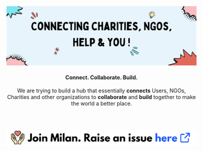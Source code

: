 <div align="center">

<img src="https://raw.githubusercontent.com/MilanCommunity/.github/main/MilanOrgBanner.svg" />

<h4>Connect. Collaborate. Build.</h4>

We are trying to build a hub that essentially **connects** Users, NGOs, Charities and other organizations to **collaborate** and **build** together to make the world a better place. <br/> <br/> 

<br/> 

<p align="center"><a href="https://tamal-writes.hashnode.dev/"><img src="https://raw.githubusercontent.com/MilanCommunity/.github/main/JoinMilan.svg"></a></p>
</div>